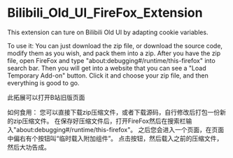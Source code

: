 # Bilibili_Old_UI_FireFox_Extension
This extension can ture on Bilibili Old UI by adapting cookie variables. 

To use it:
You can just download the zip file, or download the source code, modify them as you wish, and pack them into a zip.
After you have the zip file, open FireFox and type "about:debugging#/runtime/this-firefox" into search bar.
Then you will get into a website that you can see a "Load Temporary Add-on" button.
Click it and choose your zip file, and then everything is good to go.

此拓展可以打开B站旧版页面

如何食用：
您可以直接下载zip压缩文件，或者下载源码，自行修改后打包一份新的zip压缩文件。
在保存好压缩文件后，打开FireFox然后在搜索栏输入"about:debugging#/runtime/this-firefox"。
之后您会进入一个页面，在页面中偏右有个按钮叫“临时载入附加组件”。
点击按钮，然后载入之前的压缩文件，然后大功告成。
